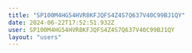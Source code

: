 ```yaml
---
title: "SP100M4HG54HVR8KFJQFS4Z4S7Q637V40C99BJ1QY"
date: 2024-06-22T17:52:51.932Z
user: SP100M4HG54HVR8KFJQFS4Z4S7Q637V40C99BJ1QY
layout: "users"
---
```

    